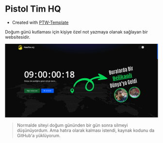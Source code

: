 # Pistol Tim HQ

- Created with [PTW-Template](https://github.com/yehuuu6/ptw-template)

Doğum günü kutlaması için kişiye özel not yazmaya olanak sağlayan bir websitesidir.

![Thumbnail](docs/thumb.png)

> Normalde siteyi doğum gününden bir gün sonra silmeyi düşünüyordum. Ama hatıra olarak kalması istendi, kaynak kodunu da GitHub'a yüklüyorum.
